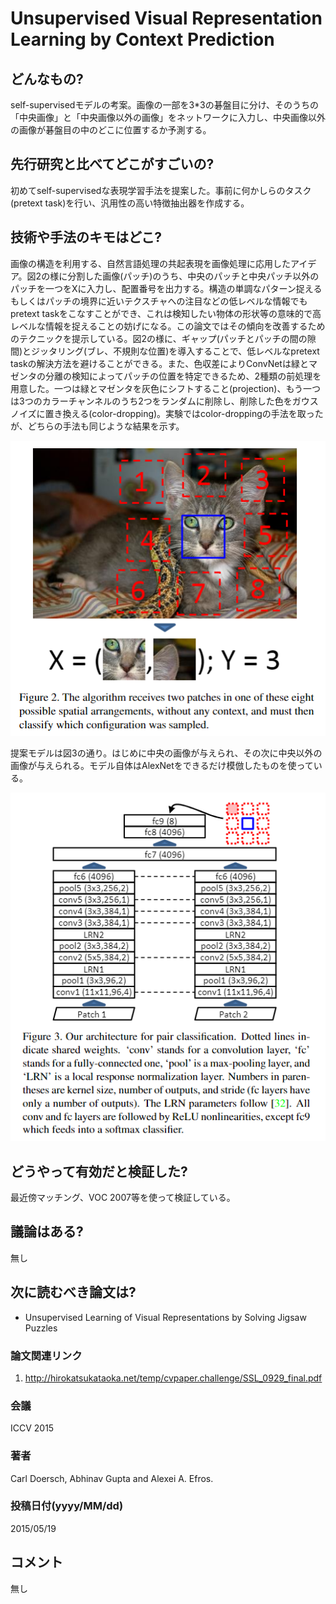 # Unsupervised Visual Representation Learning by Context Prediction

## どんなもの?
self-supervisedモデルの考案。画像の一部を3*3の碁盤目に分け、そのうちの「中央画像」と「中央画像以外の画像」をネットワークに入力し、中央画像以外の画像が碁盤目の中のどこに位置するか予測する。

## 先行研究と比べてどこがすごいの?
初めてself-supervisedな表現学習手法を提案した。事前に何かしらのタスク(pretext task)を行い、汎用性の高い特徴抽出器を作成する。

## 技術や手法のキモはどこ?
画像の構造を利用する、自然言語処理の共起表現を画像処理に応用したアイデア。図2の様に分割した画像(パッチ)のうち、中央のパッチと中央パッチ以外のパッチを一つをXに入力し、配置番号を出力する。構造の単調なパターン捉えるもしくはパッチの境界に近いテクスチャへの注目などの低レベルな情報でもpretext taskをこなすことができ、これは検知したい物体の形状等の意味的で高レベルな情報を捉えることの妨げになる。この論文ではその傾向を改善するためのテクニックを提示している。図2の様に、ギャップ(パッチとパッチの間の隙間)とジッタリング(ブレ、不規則な位置)を導入することで、低レベルなpretext taskの解決方法を避けることができる。また、色収差によりConvNetは緑とマゼンタの分離の検知によってパッチの位置を特定できるため、2種類の前処理を用意した。一つは緑とマゼンタを灰色にシフトすること(projection)、もう一つは3つのカラーチャンネルのうち2つをランダムに削除し、削除した色をガウスノイズに置き換える(color-dropping)。実験ではcolor-droppingの手法を取ったが、どちらの手法も同じような結果を示す。

![fig2](img/UVRLbCP/fig2.png)

提案モデルは図3の通り。はじめに中央の画像が与えられ、その次に中央以外の画像が与えられる。モデル自体はAlexNetをできるだけ模倣したものを使っている。

![fig3](img/UVRLbCP/fig3.png)

## どうやって有効だと検証した?
最近傍マッチング、VOC 2007等を使って検証している。

## 議論はある?
無し

## 次に読むべき論文は?
- Unsupervised Learning of Visual Representations by Solving Jigsaw Puzzles

### 論文関連リンク
1. http://hirokatsukataoka.net/temp/cvpaper.challenge/SSL_0929_final.pdf

### 会議
ICCV 2015

### 著者
Carl Doersch, Abhinav Gupta and Alexei A. Efros.

### 投稿日付(yyyy/MM/dd)
2015/05/19

## コメント
無し
